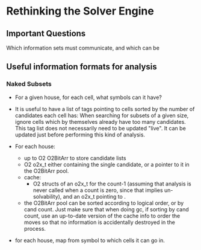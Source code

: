 <!-- SPDX-FileCopyrightText: 2020 David Fong -->
<!-- SPDX-License-Identifier: CC0-1.0 -->
# Rethinking the Solver Engine

## Important Questions

Which information sets must communicate, and which can be

## Useful information formats for analysis

### Naked Subsets

- For a given house, for each cell, what symbols can it have?
- It is useful to have a list of tags pointing to cells sorted by the number of candidates each cell has: When searching for subsets of a given size, ignore cells which by themselves already have too many candidates. This tag list does not necessarily need to be updated "live". It can be updated just before performing this kind of analysis.

- For each house:
  - up to O2 O2BitArr to store candidate lists
  - O2 o2x_t either containing the single candidate, or a pointer to it in the O2BitArr pool.
  - cache:
    - O2 structs of an o2x_t for the count-1 (assuming that analysis is never called when a count is zero, since that implies un-solvability), and an o2x_t pointing to .
  - the O2BitArr pool can be sorted according to logical order, or by cand count. Just make sure that when doing gc, if sorting by cand count, use an up-to-date version of the cache info to order the moves so that no information is accidentally destroyed in the process.

- for each house, map from symbol to which cells it can go in.
